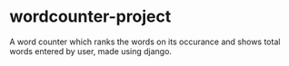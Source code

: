 # wordcounter-project
A word counter which ranks the words on its occurance and shows total words entered by user, made using django.
